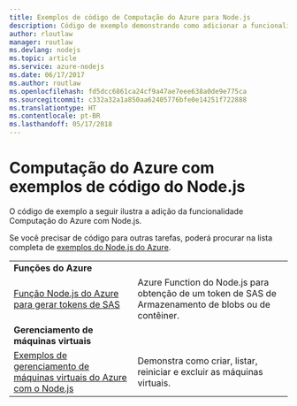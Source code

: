 ```yaml
---
title: Exemplos de código de Computação do Azure para Node.js
description: Código de exemplo demonstrando como adicionar a funcionalidade de Computação do Azure com o Node.js.
author: rloutlaw
manager: routlaw
ms.devlang: nodejs
ms.topic: article
ms.service: azure-nodejs
ms.date: 06/17/2017
ms.author: routlaw
ms.openlocfilehash: fd5dcc6861ca24cf9a47ae7eee638a0de9e775ca
ms.sourcegitcommit: c332a32a1a850aa62405776bfe0e14251f722888
ms.translationtype: HT
ms.contentlocale: pt-BR
ms.lasthandoff: 05/17/2018
---
```

# <a name="azure-compute-with-nodejs-code-samples"></a>Computação do Azure com exemplos de código do Node.js

O código de exemplo a seguir ilustra a adição da funcionalidade Computação do Azure com Node.js.

Se você precisar de código para outras tarefas, poderá procurar na lista completa de [exemplos do Node.js do Azure](https://azure.microsoft.com/resources/samples/?term=nodejs).

| | |
|---|---|
| **Funções do Azure** ||
| [Função Node.js do Azure para gerar tokens de SAS](https://azure.microsoft.com/resources/samples/functions-node-sas-token/) | Azure Function do Node.js para obtenção de um token de SAS de Armazenamento de blobs ou de contêiner. |
| **Gerenciamento de máquinas virtuais** ||
| [Exemplos de gerenciamento de máquinas virtuais do Azure com o Node.js](https://github.com/Azure-Samples/compute-node-manage-vm) | Demonstra como criar, listar, reiniciar e excluir as máquinas virtuais. |